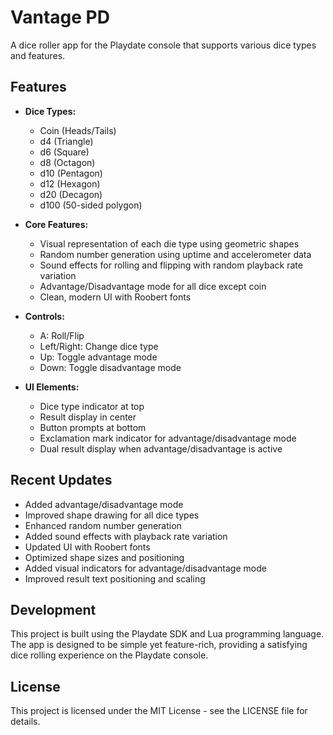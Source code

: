 # Vantage PD

A dice roller app for the Playdate console that supports various dice types and features.

## Features

- **Dice Types:**
  - Coin (Heads/Tails)
  - d4 (Triangle)
  - d6 (Square)
  - d8 (Octagon)
  - d10 (Pentagon)
  - d12 (Hexagon)
  - d20 (Decagon)
  - d100 (50-sided polygon)

- **Core Features:**
  - Visual representation of each die type using geometric shapes
  - Random number generation using uptime and accelerometer data
  - Sound effects for rolling and flipping with random playback rate variation
  - Advantage/Disadvantage mode for all dice except coin
  - Clean, modern UI with Roobert fonts

- **Controls:**
  - A: Roll/Flip
  - Left/Right: Change dice type
  - Up: Toggle advantage mode
  - Down: Toggle disadvantage mode

- **UI Elements:**
  - Dice type indicator at top
  - Result display in center
  - Button prompts at bottom
  - Exclamation mark indicator for advantage/disadvantage mode
  - Dual result display when advantage/disadvantage is active

## Recent Updates

- Added advantage/disadvantage mode
- Improved shape drawing for all dice types
- Enhanced random number generation
- Added sound effects with playback rate variation
- Updated UI with Roobert fonts
- Optimized shape sizes and positioning
- Added visual indicators for advantage/disadvantage mode
- Improved result text positioning and scaling

## Development

This project is built using the Playdate SDK and Lua programming language. The app is designed to be simple yet feature-rich, providing a satisfying dice rolling experience on the Playdate console.

## License

This project is licensed under the MIT License - see the LICENSE file for details.

